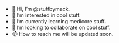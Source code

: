 - 👋 Hi, I’m @stuffbymack.
- 👀 I’m interested in cool stuff.
- 🌱 I’m currently learning medicore stuff.
- 💞️ I’m looking to collaborate on cool stuff.
- 📫 How to reach me will be updated soon.

<!---
stuffbymack/stuffbymack is a ✨ special ✨ repository because its `README.md` (this file) appears on your GitHub profile.
You can click the Preview link to take a look at your changes.
--->
